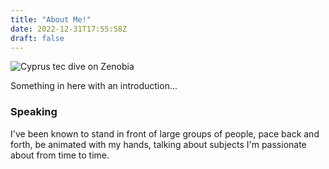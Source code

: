 ```yaml
---
title: "About Me!"
date: 2022-12-31T17:55:58Z
draft: false
---
```


<div class="img__about">
    <img src="/IMG-0267.JPG" alt="Cyprus tec dive on Zenobia">
</div>

Something in here with an introduction...

### Speaking

I've been known to stand in front of large groups of people, pace back and forth, be animated with my hands, talking about subjects I'm passionate about from time to time.
